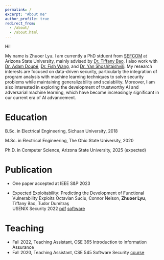 ```yaml
---
permalink: /
excerpt: "About me"
author_profile: true
redirect_from: 
  - /about/
  - /about.html
---
```

Hi!

My name is Zhuoer Lyu. I am currently a PhD stduent from [SEFCOM](https://sefcom.asu.edu/) at Arizona State University, mainly advised by [Dr. Tiffany Bao](https://www.tiffanybao.com/). I also work with [Dr. Adam Doupé](https://adamdoupe.com/), [Dr. Fish Wang](https://ruoyuwang.me/), and [Dr. Yan Shoshitaishvili](https://yancomm.net). 
My research interests are focused on data-driven security, particularly the integration of program analysis with machine learning techniques to solve security problems while maintaining generalizability and scalability. 
Moreover, I am also interested in  exploring the development of trustworthy AI and adversarial machine learning, which have become increasingly significant in our current era of AI advancement.

Education
======

B.Sc. in Electrical Engineering, Sichuan University, 2018

M.Sc. in Electrical Engineering, The Ohio State University, 2020

Ph.D. in Computer Science, Arizona State University, 2025 (expected)

Publication
======

* One paper accepted at IEEE S&P 2023

* Expected Exploitability: Predicting the Development of Functional Vulnerability Exploits 
  Octavian Suciu, Connor Nelson, __Zhuoer Lyu__, Tiffany Bao, Tudor Dumitraş\
  USENIX Security 2022 [pdf](https://www.usenix.org/system/files/sec22-suciu.pdf) [software](https://www.exploitability.app/)


Teaching
======

* Fall 2022, Teaching Assistant, CSE 365 Introduction to Information Assurance
* Fall 2020, Teaching Assistant, CSE 545 Software Security [course](https://cse545.tiffanybao.com/)
  

